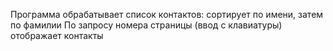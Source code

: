 Программа обрабатывает список контактов: сортирует по имени, затем по фамилии По запросу номера страницы (ввод с клавиатуры) отображает контакты
